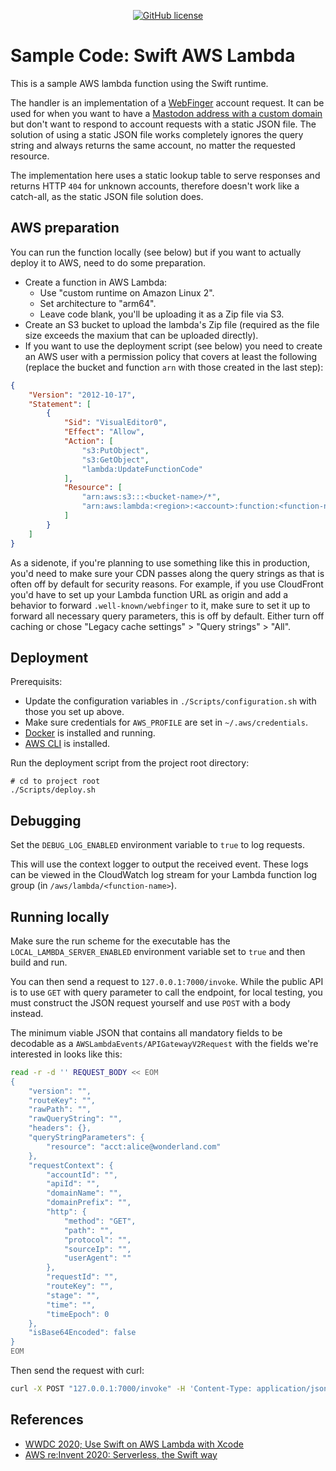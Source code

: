 <span align="center">

[![GitHub license](https://img.shields.io/badge/license-MIT-blue.svg)](./License.md)

</span>

# Sample Code: Swift AWS Lambda

This is a sample AWS lambda function using the Swift runtime.

The handler is an implementation of a [WebFinger](https://www.rfc-editor.org/rfc/rfc7033) account request.  It can be used for when you want to have a [Mastodon address with a custom domain](https://www.kobachi.jp/posts/2023/mastodon-custom-alias.html) but don't want to respond to account requests with a static JSON file.  The solution of using a static JSON file works completely ignores the query string and always returns the same account, no matter the requested resource.

The implementation here uses a static lookup table to serve responses and returns HTTP `404` for unknown accounts, therefore doesn't work like a catch-all, as the static JSON file solution does.

## AWS preparation

You can run the function locally (see below) but if you want to actually deploy it to AWS, need to do some preparation.

- Create a function in AWS Lambda:
    - Use "custom runtime on Amazon Linux 2".
    - Set architecture to "arm64".
    - Leave code blank, you'll be uploading it as a Zip file via S3.
- Create an S3 bucket to upload the lambda's Zip file (required as the file size exceeds the maxium that can be uploaded directly).
- If you want to use the deployment script (see below) you need to create an AWS user with a permission policy that covers at least the following (replace the bucket and function `arn` with those created in the last step):
```json
{
    "Version": "2012-10-17",
    "Statement": [
        {
            "Sid": "VisualEditor0",
            "Effect": "Allow",
            "Action": [
                "s3:PutObject",
                "s3:GetObject",
                "lambda:UpdateFunctionCode"
            ],
            "Resource": [
                "arn:aws:s3:::<bucket-name>/*",
                "arn:aws:lambda:<region>:<account>:function:<function-name>"
            ]
        }
    ]
}
```

As a sidenote, if you're planning to use something like this in production, you'd need to make sure your CDN passes along the query strings as that is often off by default for security reasons.  For example, if you use CloudFront you'd have to set up your Lambda function URL as origin and add a behavior to forward `.well-known/webfinger` to it, make sure to set it up to forward all necessary query parameters, this is off by default.  Either turn off caching or chose "Legacy cache settings" > "Query strings" > "All".

## Deployment

Prerequisits:
- Update the configuration variables in `./Scripts/configuration.sh` with those you set up above.  
- Make sure credentials for `AWS_PROFILE` are set in `~/.aws/credentials`. 
- [Docker](https://docs.docker.com/desktop/install/mac-install/) is installed and running.
- [AWS CLI](https://docs.aws.amazon.com/cli/latest/userguide/getting-started-install.html) is installed.

Run the deployment script from the project root directory:

```
# cd to project root
./Scripts/deploy.sh
```

## Debugging

Set the `DEBUG_LOG_ENABLED` environment variable to `true` to log requests.

This will use the context logger to output the received event. These logs can be viewed in the CloudWatch log stream for your Lambda function log group (in `/aws/lambda/<function-name>`).

## Running locally

Make sure the run scheme for the executable has the `LOCAL_LAMBDA_SERVER_ENABLED` environment variable set to `true` and then build and run.

You can then send a request to `127.0.0.1:7000/invoke`.  While the public API is to use `GET` with query parameter to call the endpoint, for local testing, you must construct the JSON request yourself and use `POST` with a body instead.

The minimum viable JSON that contains all mandatory fields to be decodable as a `AWSLambdaEvents/APIGatewayV2Request` with the fields we're interested in looks like this: 

```sh
read -r -d '' REQUEST_BODY << EOM
{
    "version": "",
    "routeKey": "",
    "rawPath": "",
    "rawQueryString": "",
    "headers": {},
    "queryStringParameters": {
        "resource": "acct:alice@wonderland.com"
    },
    "requestContext": {
        "accountId": "",
        "apiId": "",
        "domainName": "",
        "domainPrefix": "",
        "http": {
            "method": "GET",
            "path": "",
            "protocol": "",
            "sourceIp": "",
            "userAgent": ""
        },
        "requestId": "",
        "routeKey": "",
        "stage": "",
        "time": "",
        "timeEpoch": 0
    },
    "isBase64Encoded": false
}
EOM
```

Then send the request with curl:

```sh
curl -X POST "127.0.0.1:7000/invoke" -H 'Content-Type: application/json' -d $REQUEST_BODY | jq
```

## References

- [WWDC 2020; Use Swift on AWS Lambda with Xcode](https://developer.apple.com/videos/play/wwdc2020/10644/)
- [AWS re:Invent 2020: Serverless, the Swift way](https://www.youtube.com/watch?v=tOwBaO0JAMs)
